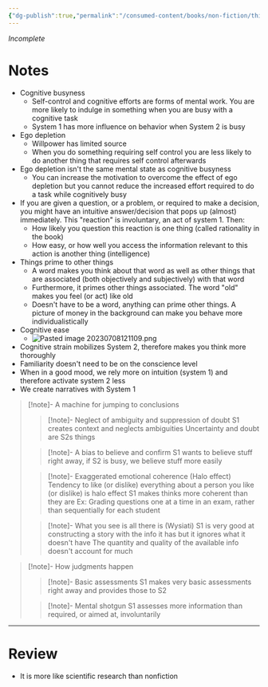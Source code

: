 ```yaml
---
{"dg-publish":true,"permalink":"/consumed-content/books/non-fiction/thinking-fast-and-slow/"}
---
```


*Incomplete*
# Notes
- Cognitive busyness
	- Self-control and cognitive efforts are forms of mental work. You are more likely to indulge in something when you are busy with a cognitive task
	- System 1 has more influence on behavior when System 2 is busy
- Ego depletion
	- Willpower has limited source
	- When you do something requiring self control you are less likely to do another thing that requires self control afterwards
- Ego depletion isn't the same mental state as cognitive busyness
	- You can increase the motivation to overcome the effect of ego depletion but you cannot reduce the increased effort required to do a task while cognitively busy
- If you are given a question, or a problem, or required to make a decision, you might have an intuitive answer/decision that pops up (almost) immediately. This "reaction" is involuntary, an act of system 1. Then:
	- How likely you question this reaction is one thing (called rationality in the book)
	- How easy, or how well you access the information relevant to this action is another thing (intelligence)
- Things prime to other things
	- A word makes you think about that word as well as other things that are associated (both objectively and subjectively) with that word
	- Furthermore, it primes other things associated. The word "old" makes you feel (or act) like old
	- Doesn't have to be a word, anything can prime other things. A picture of money in the background can make you behave more individualistically
- Cognitive ease
	- ![Pasted image 20230708121109.png](/img/user/images/Pasted%20image%2020230708121109.png)
- Cognitive strain mobilizes System 2, therefore makes you think more thoroughly
- Familiarity doesn't need to be on the conscience level
- When in a good mood, we rely more on intuition (system 1) and therefore activate system 2 less
- We create narratives with System 1
> [!note]- A machine for jumping to conclusions
> > [!note]- Neglect of ambiguity and suppression of doubt
> > S1 creates context and neglects ambiguities
> > Uncertainty and doubt are S2s things
> 
> 
> > [!note]- A bias to believe and confirm
> > S1 wants to believe stuff right away, if S2 is busy, we believe stuff more easily
> 
> > [!note]- Exaggerated emotional coherence (Halo effect)
> > Tendency to like (or dislike) everything about a person you like (or dislike) is halo effect
>> S1 makes thinks more coherent than they are
>> Ex: Grading questions one at a time in an exam, rather than sequentially for each student
>
> > [!note]- What you see is all there is (Wysiati)
> > S1 is very good at constructing a story with the info it has but it ignores what it doesn't have
> > The quantity and quality of the available info doesn't account for much

> [!note]- How judgments happen
> > [!note]- Basic assessments
> > S1 makes very basic assessments right away and provides those to S2
> 
> > [!note]- Mental shotgun
> > S1 assesses more information than required, or aimed at, involuntarily

---
# Review
- It is more like scientific research than nonfiction